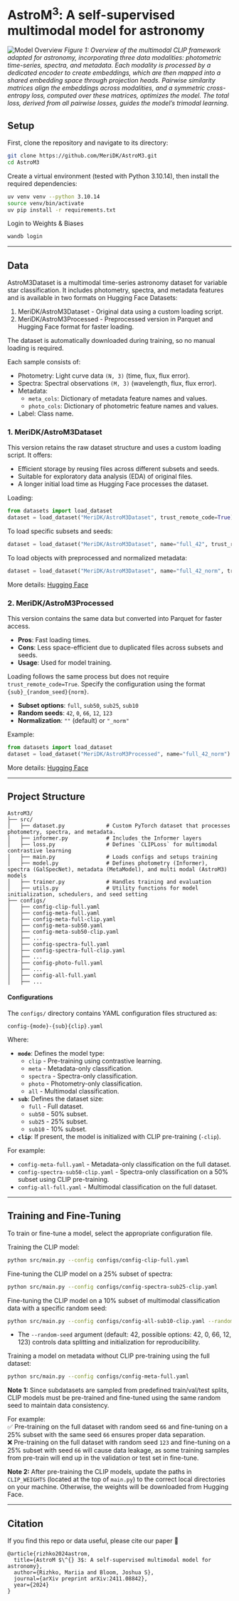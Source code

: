 # AstroM<sup>3</sup>: A self-supervised multimodal model for astronomy

![Model Overview](images/astroclip.png)
*Figure 1: Overview of the multimodal CLIP framework adapted for astronomy, incorporating three data modalities: photometric time-series, spectra, and metadata. Each modality is processed by a dedicated encoder to create embeddings, which are then mapped into a shared embedding space through projection heads. Pairwise similarity matrices align the embeddings across modalities, and a symmetric cross-entropy loss, computed over these matrices, optimizes the model. The total loss, derived from all pairwise losses, guides the model’s trimodal learning.*

## Setup

First, clone the repository and navigate to its directory:
```sh
git clone https://github.com/MeriDK/AstroM3.git
cd AstroM3
```

Create a virtual environment (tested with Python 3.10.14), then install the required dependencies:
```sh
uv venv venv --python 3.10.14
source venv/bin/activate
uv pip install -r requirements.txt
```

Login to Weights & Biases
```sh
wandb login
```
---

## Data

AstroM3Dataset is a multimodal time-series astronomy dataset for variable star classification. It includes photometry, spectra, and metadata features and is available in two formats on Hugging Face Datasets:

1. MeriDK/AstroM3Dataset - Original data using a custom loading script.
2. MeriDK/AstroM3Processed - Preprocessed version in Parquet and Hugging Face format for faster loading.

The dataset is automatically downloaded during training, so no manual loading is required.

Each sample consists of:

- Photometry: Light curve data `(N, 3)` (time, flux, flux error).
- Spectra: Spectral observations `(M, 3)` (wavelength, flux, flux error).
- Metadata:
  - `meta_cols`: Dictionary of metadata feature names and values.
  - `photo_cols`: Dictionary of photometric feature names and values.
- Label: Class name.

### 1. MeriDK/AstroM3Dataset

This version retains the raw dataset structure and uses a custom loading script. It offers:

- Efficient storage by reusing files across different subsets and seeds.
- Suitable for exploratory data analysis (EDA) of original files.
- A longer initial load time as Hugging Face processes the dataset.

Loading:
```python
from datasets import load_dataset
dataset = load_dataset("MeriDK/AstroM3Dataset", trust_remote_code=True)
```

To load specific subsets and seeds:
```python
dataset = load_dataset("MeriDK/AstroM3Dataset", name="full_42", trust_remote_code=True)
```

To load objects with preprocessed and normalized metadata:
```python
dataset = load_dataset("MeriDK/AstroM3Dataset", name="full_42_norm", trust_remote_code=True)
```

More details: [Hugging Face](https://huggingface.co/datasets/MeriDK/AstroM3Dataset)

### 2. MeriDK/AstroM3Processed

This version contains the same data but converted into Parquet for faster access.

- **Pros**: Fast loading times.
- **Cons**: Less space-efficient due to duplicated files across subsets and seeds.
- **Usage**: Used for model training.

Loading follows the same process but does not require `trust_remote_code=True`. Specify the configuration using the format `{sub}_{random_seed}{norm}`.

- **Subset options**: `full`, `sub50`, `sub25`, `sub10`
- **Random seeds**: `42`, `0`, `66`, `12`, `123`
- **Normalization**: `""` (default) or `"_norm"`

Example:
```python
from datasets import load_dataset
dataset = load_dataset("MeriDK/AstroM3Processed", name="full_42_norm")
```

More details: [Hugging Face](https://huggingface.co/datasets/MeriDK/AstroM3Processed)

---

## Project Structure
```
AstroM3/
├── src/
│   ├── dataset.py             # Custom PyTorch dataset that processes photometry, spectra, and metadata.
│   ├── informer.py            # Includes the Informer layers
│   ├── loss.py                # Defines `CLIPLoss` for multimodal contrastive learning
│   ├── main.py                # Loads configs and setups training
│   ├── model.py               # Defines photometry (Informer), spectra (GalSpecNet), metadata (MetaModel), and multi modal (AstroM3) models
│   ├── trainer.py             # Handles training and evaluation
│   ├── utils.py               # Utility functions for model initialization, schedulers, and seed setting
├── configs/                    
│   ├── config-clip-full.yaml
│   ├── config-meta-full.yaml
│   ├── config-meta-full-clip.yaml
│   ├── config-meta-sub50.yaml
│   ├── config-meta-sub50-clip.yaml
│   ├── ...
│   ├── config-spectra-full.yaml
│   ├── config-spectra-full-clip.yaml
│   ├── ...
│   ├── config-photo-full.yaml
│   ├── ...
│   ├── config-all-full.yaml
│   ├── ...
```

#### Configurations
The `configs/` directory contains YAML configuration files structured as:
```
config-{mode}-{sub}{clip}.yaml
```
Where:
- **`mode`**: Defines the model type:
  - `clip` - Pre-training using contrastive learning.
  - `meta` - Metadata-only classification.
  - `spectra` - Spectra-only classification.
  - `photo` - Photometry-only classification.
  - `all` - Multimodal classification.
- **`sub`**: Defines the dataset size:
  - `full` - Full dataset.
  - `sub50` - 50% subset.
  - `sub25` - 25% subset.
  - `sub10` - 10% subset.
- **`clip`**: If present, the model is initialized with CLIP pre-training (`-clip`).

For example:
- `config-meta-full.yaml` - Metadata-only classification on the full dataset.
- `config-spectra-sub50-clip.yaml` - Spectra-only classification on a 50% subset using CLIP pre-training.
- `config-all-full.yaml` - Multimodal classification on the full dataset.

---

## Training and Fine-Tuning

To train or fine-tune a model, select the appropriate configuration file.

Training the CLIP model:
```sh
python src/main.py --config configs/config-clip-full.yaml
```

Fine-tuning the CLIP model on a 25% subset of spectra:
```sh
python src/main.py --config configs/config-spectra-sub25-clip.yaml
```

Fine-tuning the CLIP model on a 10% subset of multimodal classification data with a specific random seed:
```sh
python src/main.py --config configs/config-all-sub10-clip.yaml --random-seed 123
```
- The `--random-seed` argument (default: 42, possible options: 42, 0, 66, 12, 123) controls data splitting and initialization for reproducibility.

Training a model on metadata without CLIP pre-training using the full dataset:
```sh
python src/main.py --config configs/config-meta-full.yaml
```

**Note 1:** Since subdatasets are sampled from predefined train/val/test splits, CLIP models must be pre-trained and fine-tuned using the same random seed to maintain data consistency.  

For example:  
✅ Pre-training on the full dataset with random seed `66` and fine-tuning on a 25% subset with the same seed `66` ensures proper data separation.  
❌ Pre-training on the full dataset with random seed `123` and fine-tuning on a 25% subset with seed `66` will cause data leakage, as some training samples from pre-train will end up in the validation or test set in fine-tune.

**Note 2:** After pre-training the CLIP models, update the paths in `CLIP_WEIGHTS` (located at the top of `main.py`) to the correct local directories on your machine. Otherwise, the weights will be downloaded from Hugging Face.

---

## Citation
If you find this repo or data useful, please cite our paper 🤗
```
@article{rizhko2024astrom,
  title={AstroM $\^{} 3$: A self-supervised multimodal model for astronomy},
  author={Rizhko, Mariia and Bloom, Joshua S},
  journal={arXiv preprint arXiv:2411.08842},
  year={2024}
}
```
